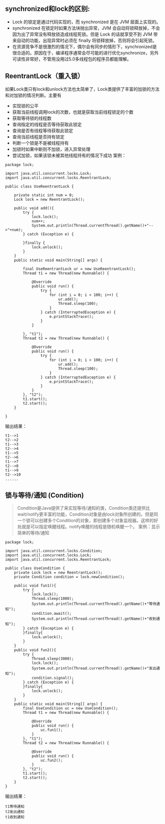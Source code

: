 ## synchronized和lock的区别:
+ Lock 的锁定是通过代码实现的，而 synchronized 是在 JVM 层面上实现的。
+ synchronized 在锁定时如果方法块抛出异常，JVM 会自动将锁释放掉，不会因为出了异常没有释放锁造成线程死锁。但是 Lock 的话就享受不到 JVM 带来自动的功能，出现异常时必须在 finally 将锁释放掉，否则将会引起死锁。
+ 在资源竞争不是很激烈的情况下，偶尔会有同步的情形下，synchronized是很合适的。原因在于，编译程序通常会尽可能的进行优化synchronize，另外可读性非常好，不管用没用过5.0多线程包的程序员都能理解。
## ReentrantLock（重入锁）
如果Lock类只有lock和unlock方法也太简单了，Lock类提供了丰富的加锁的方法和对加锁的情况判断。主要有
+ 实现锁的公平
+ 获取当前线程调用lock的次数，也就是获取当前线程锁定的个数
+ 获取等待锁的线程数
+ 查询指定的线程是否等待获取此锁定
+ 查询是否有线程等待获取此锁定
+ 查询当前线程是否持有锁定
+ 判断一个锁是不是被线程持有
+ 加锁时如果中断则不加锁，进入异常处理
+ 尝试加锁，如果该锁未被其他线程持有的情况下成功
案例：
```
package lock;

import java.util.concurrent.locks.Lock;
import java.util.concurrent.locks.ReentrantLock;

public class UseReentrantLock {
	
	private static int num = 0;
	Lock lock = new ReentrantLock();
	
	public void add(){
		try {
			lock.lock();
			num++;
			System.out.println(Thread.currentThread().getName()+"-->"+num);
		} catch (Exception e) {
			
		}finally {
			lock.unlock();
		}
	}
	public static void main(String[] args) {

		final UseReentrantLock ur = new UseReentrantLock();
		Thread t1 = new Thread(new Runnable() {

			@Override
			public void run() {
				try {
					for (int i = 0; i < 100; i++) {
						ur.add();
						Thread.sleep(100);
					}
				} catch (InterruptedException e) {
					e.printStackTrace();
				}
			}

		}, "t1");
		Thread t2 = new Thread(new Runnable() {

			@Override
			public void run() {
				try {
					for (int i = 0; i < 100; i++) {
						ur.add();
						Thread.sleep(100);
					}
				} catch (InterruptedException e) {
					e.printStackTrace();
				}
			}
		}, "t2");
		t1.start();
		t2.start();
	}

}
```
输出结果：
```
t1-->1
t2-->2
t1-->3
t2-->4
t1-->5
t2-->6
t1-->7
t2-->8
t1-->9
t2-->10
......
```
## 锁与等待/通知 (Condition)
>Condition是Java提供了来实现等待/通知的类，Condition类还提供比wait/notify更丰富的功能，Condition对象是由lock对象所创建的。但是同一个锁可以创建多个Condition的对象，即创建多个对象监视器。这样的好处就是可以指定唤醒线程。notify唤醒的线程是随机唤醒一个。
案例：显示简单的等待/通知
```
package lock;

import java.util.concurrent.locks.Condition;
import java.util.concurrent.locks.Lock;
import java.util.concurrent.locks.ReentrantLock;

public class UseCondition {
	private Lock lock = new ReentrantLock();
	private Condition condition = lock.newCondition();

	public void fun1(){
		try {
			lock.lock();
			Thread.sleep(1000);
			System.out.println(Thread.currentThread().getName()+"等待通知");
			condition.await();
			System.out.println(Thread.currentThread().getName()+"收到通知");
		} catch (Exception e) {
		}finally{
			lock.unlock();
		}
	}
	public void fun2(){
		try {	
			Thread.sleep(3000);
			lock.lock();		
			System.out.println(Thread.currentThread().getName()+"发出通知");
			condition.signal();
		} catch (Exception e) {
		}finally{
			lock.unlock();
		}
	}
	public static void main(String[] args) {
		final UseCondition uc = new UseCondition();
		Thread t1 = new Thread(new Runnable() {
			
			@Override
			public void run() {
				uc.fun1();
			}
		}, "t1");
		Thread t2 = new Thread(new Runnable() {

			@Override
			public void run() {
				uc.fun2();
			}
		}, "t2");
		t1.start();
		t2.start();
	}
}
```
输出结果：
```
t1等待通知
t2发出通知
t1收到通知
```

